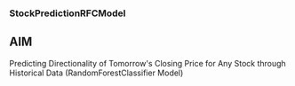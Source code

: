 ### StockPredictionRFCModel
## AIM
Predicting Directionality of Tomorrow's Closing Price for Any Stock through Historical Data (RandomForestClassifier Model)
